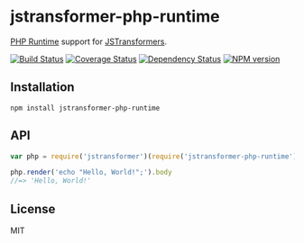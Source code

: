 # jstransformer-php-runtime

[PHP Runtime](https://github.com/glayzzle/php-runtime) support for [JSTransformers](http://github.com/jstransformers).

[![Build Status](https://img.shields.io/travis/jstransformers/jstransformer-php-runtime/master.svg)](https://travis-ci.org/jstransformers/jstransformer-php-runtime)
[![Coverage Status](https://img.shields.io/codecov/c/github/jstransformers/jstransformer-php-runtime/master.svg)](https://codecov.io/gh/jstransformers/jstransformer-php-runtime)
[![Dependency Status](https://img.shields.io/david/jstransformers/jstransformer-php-runtime/master.svg)](http://david-dm.org/jstransformers/jstransformer-php-runtime)
[![NPM version](https://img.shields.io/npm/v/jstransformer-php-runtime.svg)](https://www.npmjs.org/package/jstransformer-php-runtime)

## Installation

    npm install jstransformer-php-runtime

## API

```js
var php = require('jstransformer')(require('jstransformer-php-runtime'))

php.render('echo "Hello, World!";').body
//=> 'Hello, World!'
```

## License

MIT

